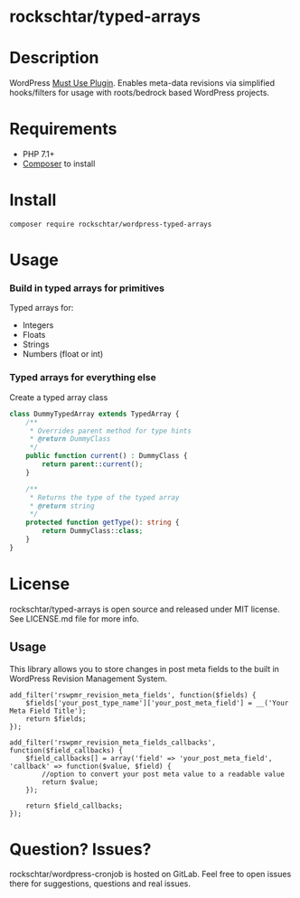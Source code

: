 # rockschtar/typed-arrays

# Description

WordPress [Must Use Plugin](https://codex.wordpress.org/Must_Use_Plugins). Enables meta-data revisions via simplified hooks/filters for usage with roots/bedrock based WordPress projects.

# Requirements

  - PHP 7.1+
  - [Composer](https://getcomposer.org/) to install

# Install

```
composer require rockschtar/wordpress-typed-arrays
```

# Usage

### Build in typed arrays for primitives
Typed arrays for:
 - Integers
 - Floats
 - Strings
 - Numbers (float or int)

### Typed arrays for everything else

Create a typed array class 

```php
class DummyTypedArray extends TypedArray {
    /**
     * Overrides parent method for type hints
     * @return DummyClass
     */
    public function current() : DummyClass {
		return parent::current();
	}

    /**
     * Returns the type of the typed array
     * @return string
     */
    protected function getType(): string {
		return DummyClass::class;
	}
}
```

# License

rockschtar/typed-arrays is open source and released under MIT license. See LICENSE.md file for more info.

## Usage

This library allows you to store changes in post meta fields to the built in WordPress Revision Management System.

    add_filter('rswpmr_revision_meta_fields', function($fields) {
        $fields['your_post_type_name']['your_post_meta_field'] = __('Your Meta Field Title');
        return $fields;
    });

    add_filter('rswpmr_revision_meta_fields_callbacks', function($field_callbacks) {
        $field_callbacks[] = array('field' => 'your_post_meta_field', 'callback' => function($value, $field) {
            //option to convert your post meta value to a readable value
            return $value;
        });

        return $field_callbacks;
    });
    

# Question? Issues?

rockschtar/wordpress-cronjob is hosted on GitLab. Feel free to open issues there for suggestions, questions and real issues.
    